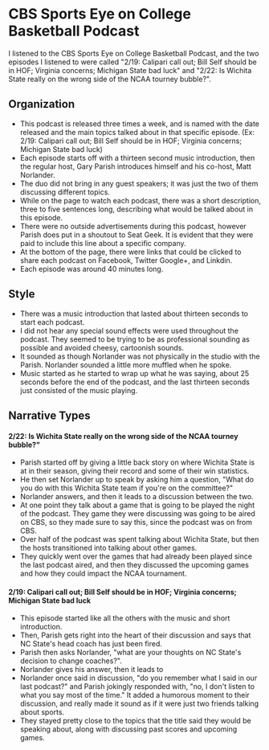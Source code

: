 # CBS Sports Eye on College Basketball Podcast
I listened to the CBS Sports Eye on College Basketball Podcast, and the two episodes I listened to were called "2/19: Calipari call out; Bill Self should be in HOF; Virginia concerns; Michigan State bad luck" and "2/22: Is Wichita State really on the wrong side of the NCAA tourney bubble?".
## Organization
- This podcast is released three times a week, and is named with the date released and the main topics talked about in that specific episode.  (Ex: 2/19: Calipari call out; Bill Self should be in HOF; Virginia concerns; Michigan State bad luck)
- Each episode starts off with a thirteen second music introduction, then the regular host, Gary Parish introduces himself and his co-host, Matt Norlander.
- The duo did not bring in any guest speakers; it was just the two of them discussing different topics.
- While on the page to watch each podcast, there was a short description, three to five sentences long, describing what would be talked about in this episode.
- There were no outside advertisements during this podcast, however Parish does put in a shoutout to Seat Geek.  It is evident that they were paid to include this line about a specific company.
- At the bottom of the page, there were links that could be clicked to share each podcast on Facebook, Twitter Google+, and Linkdin.
- Each episode was around 40 minutes long.
## Style
- There was a music introduction that lasted about thirteen seconds to start each podcast.
- I did not hear any special sound effects were used throughout the podcast.  They seemed to be trying to be as professional sounding as possible and avoided cheesy, cartoonish sounds.
- It sounded as though Norlander was not physically in the studio with the Parish.  Norlander sounded a little more muffled when he spoke.
- Music started as he started to wrap up what he was saying, about 25 seconds before the end of the podcast, and the last thirteen seconds just consisted of the music playing.
## Narrative Types
#### 2/22: Is Wichita State really on the wrong side of the NCAA tourney bubble?"
- Parish started off by giving a little back story on where Wichita State is at in their season, giving their record and some of their win statistics.
- He then set Norlander up to speak by asking him a question, "What do you do with this Wichita State team if you're on the committee?"
- Norlander answers, and then it leads to a discussion between the two.  
- At one point they talk about a game that is going to be played the night of the podcast.  They game they were discussing was going to be aired on CBS, so they made sure to say this, since the podcast was on from CBS.
- Over half of the podcast was spent talking about Wichita State, but then the hosts transitioned into talking about other games.
- They quickly went over the games that had already been played since the last podcast aired, and then they discussed the upcoming games and how they could impact the NCAA tournament.
#### 2/19: Calipari call out; Bill Self should be in HOF; Virginia concerns; Michigan State bad luck
- This episode started like all the others with the music and short introduction.
- Then, Parish gets right into the heart of their discussion and says that NC State's head coach has just been fired.
- Parish then asks Norlander, "what are your thoughts on NC State's decision to change coaches?".
- Norlander gives his answer, then it leads to
- Norlander once said in discussion, "do you remember what I said in our last podcast?" and Parish jokingly responded with, "no, I don't listen to what you say most of the time."  It added a humorous moment to their discussion, and really made it sound as if it were just two friends talking about sports.
- They stayed pretty close to the topics that the title said they would be speaking about, along with discussing past scores and upcoming games.
